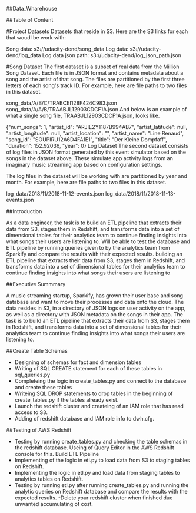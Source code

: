 ##Data_Wharehouse

##Table of Content

#Project Datasets
Datasets that reside in S3. Here are the S3 links for each that woudl be work with:

Song data: s3://udacity-dend/song_data
Log data: s3://udacity-dend/log_data
Log data json path: s3://udacity-dend/log_json_path.json

#Song Dataset
The first dataset is a subset of real data from the Million Song Dataset. Each file is in JSON format and contains metadata about a song and the artist of that song. The files are partitioned by the first three letters of each song's track ID. For example, here are file paths to two files in this dataset.

song_data/A/B/C/TRABCEI128F424C983.json
song_data/A/A/B/TRAABJL12903CDCF1A.json
And below is an example of what a single song file, TRAABJL12903CDCF1A.json, looks like.

{"num_songs": 1, "artist_id": "ARJIE2Y1187B994AB7", "artist_latitude": null, "artist_longitude": null, "artist_location": "", "artist_name": "Line Renaud", "song_id": "SOUPIRU12A6D4FA1E1", "title": "Der Kleine Dompfaff", "duration": 152.92036, "year": 0}
Log Dataset
The second dataset consists of log files in JSON format generated by this event simulator based on the songs in the dataset above. These simulate app activity logs from an imaginary music streaming app based on configuration settings.

The log files in the dataset will be working with are partitioned by year and month. For example, here are file paths to two files in this dataset.

log_data/2018/11/2018-11-12-events.json
log_data/2018/11/2018-11-13-events.json

##Introduction

As a data engineer, the task is to build an ETL pipeline that extracts their data from S3, stages them in Redshift, and transforms data into a set of dimensional tables for their analytics team to continue finding insights into what songs their users are listening to. Will be able to test the database and ETL pipeline by running queries given to by the analytics team from Sparkify and compare the results with their expected results.
building an ETL pipeline that extracts their data from S3, stages them in Redshift, and transforms data into a set of dimensional tables for their analytics team to continue finding insights into what songs their users are listening to

##Executive Summmary

A music streaming startup, Sparkify, has grown their user base and song database and want to move their processes and data onto the cloud. The data resides in S3, in a directory of JSON logs on user activity on the app, as well as a directory with JSON metadata on the songs in their app. The task is to build an ETL pipeline that extracts their data from S3, stages them in Redshift, and transforms data into a set of dimensional tables for their analytics team to continue finding insights into what songs their users are listening to.


##Create Table Schemas

- Designing of schemas for fact and dimension tables
- Writing of  SQL CREATE statement for each of these tables in sql_queries.py
- Completeing the logic in create_tables.py and connect to the database and create these tables
- Writeing SQL DROP statements to drop tables in the beginning of create_tables.py if the tables already exist. 
- Launch the redshift cluster and createing of an IAM role that has read access to S3.
- Adding of redshift database and IAM role info to dwh.cfg.

##Testing of AWS Redshift

- Testing by running create_tables.py and checking the table schemas in the redshift database. Useing of Query Editor in the AWS Redshift console for this.
Build ETL Pipeline
- Implementing of the logic in etl.py to load data from S3 to staging tables on Redshift.
- Implementing the logic in etl.py and load data from staging tables to analytics tables on Redshift.
- Testing by running etl.py after running create_tables.py and running the analytic queries on  Redshift database and compare the results with the expected results.
-Delete your redshift cluster when finished due unwanted accumulating of cost.


